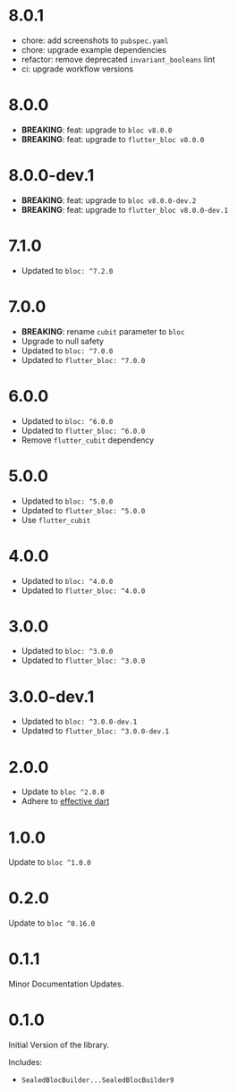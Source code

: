 # 8.0.1

- chore: add screenshots to `pubspec.yaml`
- chore: upgrade example dependencies
- refactor: remove deprecated `invariant_booleans` lint
- ci: upgrade workflow versions

# 8.0.0

- **BREAKING**: feat: upgrade to `bloc v8.0.0`
- **BREAKING**: feat: upgrade to `flutter_bloc v8.0.0`

# 8.0.0-dev.1

- **BREAKING**: feat: upgrade to `bloc v8.0.0-dev.2`
- **BREAKING**: feat: upgrade to `flutter_bloc v8.0.0-dev.1`

# 7.1.0

- Updated to `bloc: ^7.2.0`

# 7.0.0

- **BREAKING**: rename `cubit` parameter to `bloc`
- Upgrade to null safety
- Updated to `bloc: ^7.0.0`
- Updated to `flutter_bloc: ^7.0.0`

# 6.0.0

- Updated to `bloc: ^6.0.0`
- Updated to `flutter_bloc: ^6.0.0`
- Remove `flutter_cubit` dependency

# 5.0.0

- Updated to `bloc: ^5.0.0`
- Updated to `flutter_bloc: ^5.0.0`
- Use `flutter_cubit`

# 4.0.0

- Updated to `bloc: ^4.0.0`
- Updated to `flutter_bloc: ^4.0.0`

# 3.0.0

- Updated to `bloc: ^3.0.0`
- Updated to `flutter_bloc: ^3.0.0`

# 3.0.0-dev.1

- Updated to `bloc: ^3.0.0-dev.1`
- Updated to `flutter_bloc: ^3.0.0-dev.1`

# 2.0.0

- Update to `bloc ^2.0.0`
- Adhere to [effective dart](https://dart.dev/guides/language/effective-dart)

# 1.0.0

Update to `bloc ^1.0.0`

# 0.2.0

Update to `bloc ^0.16.0`

# 0.1.1

Minor Documentation Updates.

# 0.1.0

Initial Version of the library.

Includes:

- `SealedBlocBuilder...SealedBlocBuilder9`
